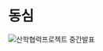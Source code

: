 # 동심
![산학협력프로젝트 중간발표](https://github.com/user-attachments/assets/6484a0fb-140b-4e9d-b550-ff16841d1285)
